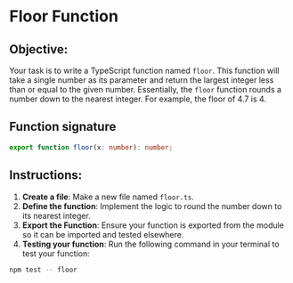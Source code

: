 # Floor Function

## Objective:

Your task is to write a TypeScript function named `floor`. This function will take a single number as its parameter and return the largest integer less than or equal to the given number. Essentially, the `floor` function rounds a number down to the nearest integer. For example, the floor of 4.7 is 4.

## Function signature

```typescript
export function floor(x: number): number;
```

## Instructions:

1. **Create a file**: Make a new file named `floor.ts`.
2. **Define the function**: Implement the logic to round the number down to its nearest integer.
3. **Export the Function**: Ensure your function is exported from the module so it can be imported and tested elsewhere.
4. **Testing your function**: Run the following command in your terminal to test your function:

```Bash
npm test -- floor
```
